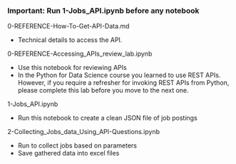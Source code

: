 ### Important: Run 1-Jobs_API.ipynb before any notebook

0-REFERENCE-How-To-Get-API-Data.md
- Technical details to access the API.

0-REFERENCE-Accessing_APIs_review_lab.ipynb
- Use this notebook for reviewing APIs
- In the Python for Data Science course you learned to use REST APIs. However, if you require a refresher for invoking REST APIs from Python, please complete this lab before you move to the next one.

1-Jobs_API.ipynb
- Run this notebook to create a clean JSON file of job postings

2-Collecting_Jobs_data_Using_API-Questions.ipynb
- Run to collect jobs based on parameters
- Save gathered data into excel files


